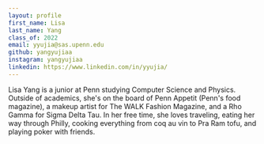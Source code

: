 ```yaml
---
layout: profile
first_name: Lisa
last_name: Yang
class_of: 2022
email: yyujia@sas.upenn.edu
github: yangyujiaa
instagram: yangyujiaa
linkedin: https://www.linkedin.com/in/yyujia/
---
```


Lisa Yang is a junior at Penn studying Computer Science and Physics. Outside of academics, she's on the board of Penn Appetit (Penn's food magazine), a makeup artist for The WALK Fashion Magazine, and a Rho Gamma for Sigma Delta Tau. In her free time, she loves traveling, eating her way through Philly, cooking everything from coq au vin to Pra Ram tofu, and playing poker with friends.
